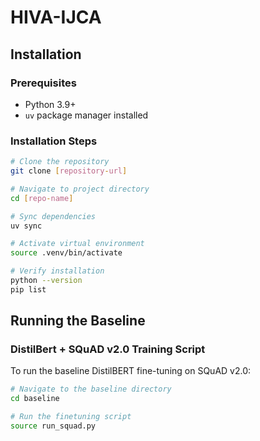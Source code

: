 # HIVA-IJCA

## Installation

### Prerequisites
- Python 3.9+
- `uv` package manager installed

### Installation Steps

```bash
# Clone the repository
git clone [repository-url]

# Navigate to project directory
cd [repo-name]

# Sync dependencies
uv sync

# Activate virtual environment
source .venv/bin/activate

# Verify installation
python --version
pip list
```

## Running the Baseline

### DistilBert + SQuAD v2.0 Training Script

To run the baseline DistilBERT fine-tuning on SQuAD v2.0:

```bash
# Navigate to the baseline directory
cd baseline

# Run the finetuning script
source run_squad.py
```
